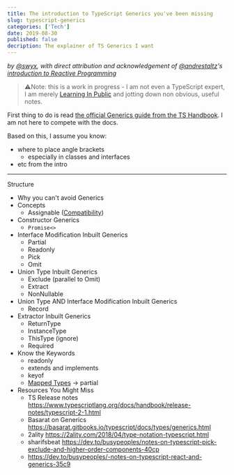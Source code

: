 ```yaml
---
title: The introduction to TypeScript Generics you've been missing
slug: typescript-generics
categories: ['Tech']
date: 2019-08-30
published: false
decription: The explainer of TS Generics I want
---
```


_by [@swyx](https://twitter.com/swyx), with direct attribution and acknowledgement of [@andrestaltz](https://twitter.com/andrestaltz)'s [introduction to Reactive Programming](https://gist.github.com/staltz/868e7e9bc2a7b8c1f754)_

> ⚠️Note: this is a work in progress - I am not even a TypeScript expert, I am merely [Learning In Public](https://www.swyx.io/writing/learn-in-public/) and jotting down non obvious, useful notes.

First thing to do is read [the official Generics guide from the TS Handbook](http://www.typescriptlang.org/docs/handbook/generics.html). I am not here to compete with the docs.

Based on this, I assume you know:

- where to place angle brackets
  - especially in classes and interfaces
- etc from the intro

---

Structure

- Why you can't avoid Generics
- Concepts
  - Assignable ([Compatibility](https://www.typescriptlang.org/docs/handbook/type-compatibility.html#subtype-vs-assignment))
- Constructor Generics
  - `Promise<>`
- Interface Modification Inbuilt Generics
  - Partial
  - Readonly
  - Pick
  - Omit
- Union Type Inbuilt Generics
  - Exclude (parallel to Omit)
  - Extract
  - NonNullable
- Union Type AND Interface Modification Inbuilt Generics
  - Record
- Extractor Inbuilt Generics
  - ReturnType
  - InstanceType
  - ThisType (ignore)
  - Required
- Know the Keywords
  - readonly
  - extends and implements
  - keyof
  - [Mapped Types](https://www.typescriptlang.org/docs/handbook/release-notes/typescript-2-1.html#mapped-types) -> partial
- Resources You Might Miss
  - TS Release notes https://www.typescriptlang.org/docs/handbook/release-notes/typescript-2-1.html
  - Basarat on Generics https://basarat.gitbooks.io/typescript/docs/types/generics.html
  - 2ality https://2ality.com/2018/04/type-notation-typescript.html
  - sharifsbeat https://dev.to/busypeoples/notes-on-typescript-pick-exclude-and-higher-order-components-40cp
  - https://dev.to/busypeoples/-notes-on-typescript-react-and-generics-35c9
